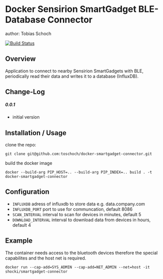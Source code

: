 Docker Sensirion SmartGadget BLE-Database Connector
===============================
author: Tobias Schoch

[![Build Status](https://drone.github.dietzi.mywire.org/api/badges/toschoch/docker-smartgadget-connector/status.svg)](https://drone.github.dietzi.mywire.org/toschoch/docker-smartgadget-connector)

Overview
--------

Application to connect to nearby Sensirion SmartGadgets with BLE, periodically read their data and writes it to a database (InfluxDB).


Change-Log
----------
##### 0.0.1
* initial version


Installation / Usage
--------------------
clone the repo:

```
git clone git@github.com:toschoch/docker-smartgadget-connector.git
```
build the docker image
```
docker --build-arg PIP_HOST=.. --build-arg PIP_INDEX=.. build . -t docker-smartgadget-connector
```
Configuration
-------

* `INFLUXDB` adress of influxdb to store data e.g. data.company.com
* `INFLUXDB_PORT` port to use for communcation, default 8086
* `SCAN_INTERVAL` interval to scan for devices in minutes, default 5 
* `DOWNLOAD_INTERVAL` interval to download data from devices in hours, default 4

Example
-------

The container needs access to the bluetooth devices therefore the special
capabilites and the host net is required.

```
docker run --cap-add=SYS_ADMIN --cap-add=NET_ADMIN --net=host -it shocki/smartgadget-connector
```